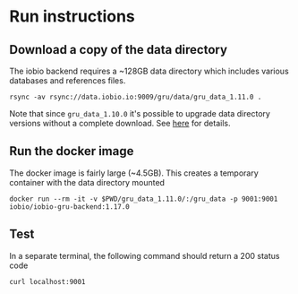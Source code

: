 # Run instructions

## Download a copy of the data directory

The iobio backend requires a ~128GB data directory which includes various
databases and references files.

```
rsync -av rsync://data.iobio.io:9009/gru/data/gru_data_1.11.0 .
```

Note that since `gru_data_1.10.0` it's possible to upgrade data directory
versions without a complete download. See
[here](docs/populating_data_directory.md#incremental-updates) for details.


## Run the docker image

The docker image is fairly large (~4.5GB). This creates a temporary container
with the data directory mounted

`docker run --rm -it -v $PWD/gru_data_1.11.0/:/gru_data -p 9001:9001 iobio/iobio-gru-backend:1.17.0`


## Test

In a separate terminal, the following command should return a 200 status code

`curl localhost:9001`
